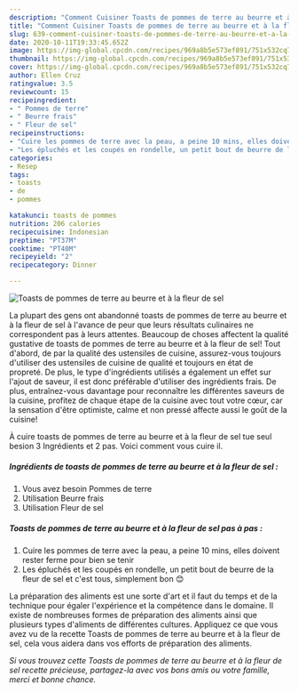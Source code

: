 ```yaml
---
description: "Comment Cuisiner Toasts de pommes de terre au beurre et à la fleur de sel"
title: "Comment Cuisiner Toasts de pommes de terre au beurre et à la fleur de sel"
slug: 639-comment-cuisiner-toasts-de-pommes-de-terre-au-beurre-et-a-la-fleur-de-sel
date: 2020-10-11T19:33:45.652Z
image: https://img-global.cpcdn.com/recipes/969a8b5e573ef891/751x532cq70/toasts-de-pommes-de-terre-au-beurre-et-a-la-fleur-de-sel-photo-principale-de-la-recette.jpg
thumbnail: https://img-global.cpcdn.com/recipes/969a8b5e573ef891/751x532cq70/toasts-de-pommes-de-terre-au-beurre-et-a-la-fleur-de-sel-photo-principale-de-la-recette.jpg
cover: https://img-global.cpcdn.com/recipes/969a8b5e573ef891/751x532cq70/toasts-de-pommes-de-terre-au-beurre-et-a-la-fleur-de-sel-photo-principale-de-la-recette.jpg
author: Ellen Cruz
ratingvalue: 3.5
reviewcount: 15
recipeingredient:
- " Pommes de terre"
- " Beurre frais"
- " Fleur de sel"
recipeinstructions:
- "Cuire les pommes de terre avec la peau, a peine 10 mins, elles doivent rester ferme pour bien se tenir"
- "Les épluchés et les coupés en rondelle, un petit bout de beurre de la fleur de sel et c&#39;est tous, simplement bon 😊"
categories:
- Resep
tags:
- toasts
- de
- pommes

katakunci: toasts de pommes 
nutrition: 206 calories
recipecuisine: Indonesian
preptime: "PT37M"
cooktime: "PT40M"
recipeyield: "2"
recipecategory: Dinner

---
```



![Toasts de pommes de terre au beurre et à la fleur de sel](https://img-global.cpcdn.com/recipes/969a8b5e573ef891/751x532cq70/toasts-de-pommes-de-terre-au-beurre-et-a-la-fleur-de-sel-photo-principale-de-la-recette.jpg)

La plupart des gens ont abandonné toasts de pommes de terre au beurre et à la fleur de sel à l'avance de peur que leurs résultats culinaires ne correspondent pas à leurs attentes. Beaucoup de choses affectent la qualité gustative de toasts de pommes de terre au beurre et à la fleur de sel! Tout d'abord, de par la qualité des ustensiles de cuisine, assurez-vous toujours d'utiliser des ustensiles de cuisine de qualité et toujours en état de propreté. De plus, le type d'ingrédients utilisés a également un effet sur l'ajout de saveur, il est donc préférable d'utiliser des ingrédients frais. De plus, entraînez-vous davantage pour reconnaître les différentes saveurs de la cuisine, profitez de chaque étape de la cuisine avec tout votre cœur, car la sensation d'être optimiste, calme et non pressé affecte aussi le goût de la cuisine!

<!--inarticleads1-->

À cuire toasts de pommes de terre au beurre et à la fleur de sel tue seul besion 3 Ingrédients et 2 pas. Voici comment vous cuire il.

##### Ingrédients de toasts de pommes de terre au beurre et à la fleur de sel :

1. Vous avez besoin  Pommes de terre
1. Utilisation  Beurre frais
1. Utilisation  Fleur de sel




<!--inarticleads2-->

##### Toasts de pommes de terre au beurre et à la fleur de sel pas à pas :

1. Cuire les pommes de terre avec la peau, a peine 10 mins, elles doivent rester ferme pour bien se tenir
1. Les épluchés et les coupés en rondelle, un petit bout de beurre de la fleur de sel et c&#39;est tous, simplement bon 😊




<!--inarticleads1-->

<p>
La préparation des aliments est une sorte d'art et il faut du temps et de la technique pour égaler l'expérience et la compétence dans le domaine. Il existe de nombreuses formes de préparation des aliments ainsi que plusieurs types d'aliments de différentes cultures. Appliquez ce que vous avez vu de la recette Toasts de pommes de terre au beurre et à la fleur de sel, cela vous aidera dans vos efforts de préparation des aliments.
</p>

<p>
<i>Si vous trouvez cette Toasts de pommes de terre au beurre et à la fleur de sel recette précieuse, partagez-la avec vos bons amis ou votre famille, merci et bonne chance.</i>
</p>
